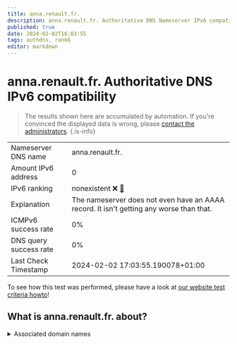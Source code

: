 ```yaml
---
title: anna.renault.fr.
description: anna.renault.fr. Authoritative DNS Nameserver IPv6 compatibility
published: true
date: 2024-02-02T16:03:55
tags: authdns, rank6
editor: markdown
---
```


# anna.renault.fr. Authoritative DNS IPv6 compatibility

> The results shown here are accumulated by automation. If you're convinced the displayed data is wrong, please [contact the administrators](/howto/chat). 
{.is-info}




|   |   |
| - | - |
| Nameserver DNS name | anna.renault.fr.
| Amount IPv6 address | 0
| IPv6 ranking | nonexistent :x: [🔗](/howto/ranking) |
| Explanation | The nameserver does not even have an AAAA record. It isn't getting any worse than that. |
| ICMPv6 success rate | 0%|
| DNS query success rate | 0% |
| Last Check Timestamp | 2024-02-02 17:03:55.190078+01:00 |

To see how this test was performed, please have a look at [our website test criteria howto](/howto/testcriteria/authdns)!


## What is anna.renault.fr. about?






<details>
<summary>Associated domain names</summary>

renault.fr

www.renaultgroup.com

</details>
